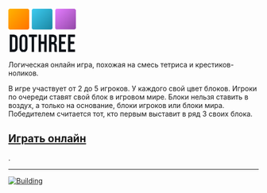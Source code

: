 ![DOTHREE](./docs/logotype.png)

Логическая онлайн игра, похожая на смесь тетриса и крестиков-ноликов.

В игре участвует от 2 до 5 игроков. У каждого свой цвет блоков. Игроки по очереди ставят свой блок в игровом мире. Блоки нельзя ставить в воздух, а только на основание, блоки игроков или блоки мира. 
Победителем считается тот, кто первым выставит в ряд 3 своих блока.


## [Играть онлайн](https://dothree.ru)
.

---


[![Building](https://github.com/neki-dev/dothree/actions/workflows/npm.yml/badge.svg)](https://github.com/neki-dev/dothree/actions)
